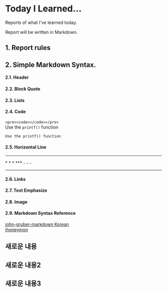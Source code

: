 # Today I Learned...

Reports of what I've learned today.

Report will be written in Markdown.
## 1. Report rules

## 2. Simple Markdown Syntax.

#### 2.1. Header


#### 2.2. Block Quote
#### 2.3. Lists

#### 2.4. Code
`<pre><code></code></pre>`<br>
Use the `printf()` function
```
Use the printf() function
```
#### 2.5. Horizontal Line
<hr />
* * *
***
- - -

---
#### 2.6. Links
#### 2.7. Text Emphasize
#### 2.8. Image
#### 2.9. Markdown Syntax Reference
[john-gruber-markdown Korean](https://nolboo.kim/blog/2013/09/07/john-gruber-markdown/) <br>
[ihoneymon](https://gist.github.com/ihoneymon/652be052a0727ad59601#this-is-an-h1)



## 새로운 내용

## 새로운 내용2

## 새로운 내용3
